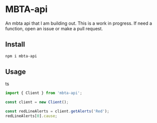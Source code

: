 # MBTA-api

An mbta api that I am building out. This is a work in progress. If need a function, open an issue or make a pull request.

## Install

```bash
npm i mbta-api
```

## Usage

ts
```typescript
import { Client } from 'mbta-api';

const client = new Client();

const redLineAlerts = client.getAlerts('Red');
redLineAlerts[0].cause;
```

